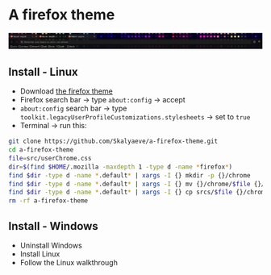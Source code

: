 # A firefox theme
![](https://github.com/Skalyaeve/images/blob/main/screenshot/firefox-theme.png)

## Install - Linux
- Download [the firefox theme](https://addons.mozilla.org/fr/firefox/addon/dark-pixels/)
- Firefox search bar -> type `about:config` -> accept
- `about:config` search bar -> type `toolkit.legacyUserProfileCustomizations.stylesheets` -> set to `true`
- Terminal -> run this:
```sh
git clone https://github.com/Skalyaeve/a-firefox-theme.git
cd a-firefox-theme
file=src/userChrome.css
dir=$(find $HOME/.mozilla -maxdepth 1 -type d -name *firefox*)
find $dir -type d -name *.default* | xargs -I {} mkdir -p {}/chrome
find $dir -type d -name *.default* | xargs -I {} mv {}/chrome/$file {}/chrome/$file.bak 2>/dev/null
find $dir -type d -name *.default* | xargs -I {} cp srcs/$file {}/chrome
rm -rf a-firefox-theme
```

## Install - Windows
- Uninstall Windows
- Install Linux
- Follow the Linux walkthrough

